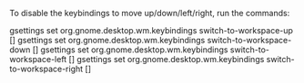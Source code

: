 To disable the keybindings to move up/down/left/right, run the commands:

  gsettings set org.gnome.desktop.wm.keybindings switch-to-workspace-up []
  gsettings set org.gnome.desktop.wm.keybindings switch-to-workspace-down []
  gsettings set org.gnome.desktop.wm.keybindings switch-to-workspace-left []
  gsettings set org.gnome.desktop.wm.keybindings switch-to-workspace-right []
